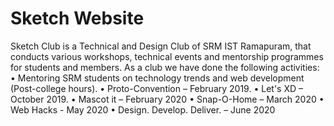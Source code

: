 # Sketch Website
Sketch Club is a Technical and Design Club of SRM IST Ramapuram, that conducts various workshops, technical events and mentorship programmes for students and members. As a club we have done the following activities:
• Mentoring SRM students on technology trends and web development (Post-college hours). 
• Proto-Convention – February 2019.
• Let's XD – October 2019.
• Mascot it –  February 2020
• Snap-O-Home – March 2020
• Web Hacks - May 2020 
• Design. Develop. Deliver. – June 2020
